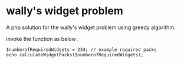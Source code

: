 # wally's widget problem
A php solution for the wally's widget problem using greedy algorithm.

invoke the function as below : 

    $numberofRequiredWidgets = 234; // example required packs
    echo calculateWidgetPacks($numberofRequiredWidgets);
